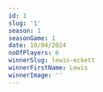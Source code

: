 ```yaml
---
id: 1
slug: '1'
season: 1
seasonGame: 1
date: 10/04/2024
noOfPlayers: 6
winnerSlug: lewis-eckett
winnerFirstName: Lewis
winnerImage: ''
---
```

